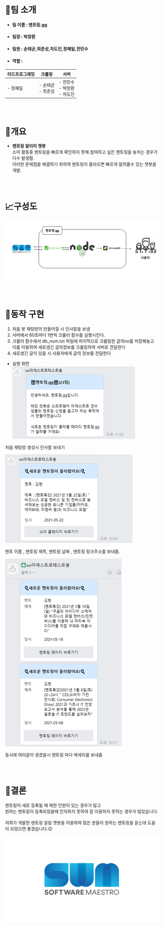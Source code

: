 # 👋팀 소개  
- #### 팀 이름 : 멘토링.gg
- #### 팀장 : 박창환
- #### 팀원 : 손태균,최준성,차도인,정혜일,전민수
- #### 역할 :

| 리드프로그래밍 | 크롤링 | 서버 |  
|---|---|---|  
| - 정혜일 | - 손태균 </br> - 최준성 | - 전민수 </br> - 박창환 </br> - 차도인 |



</br></br>
# 📝개요  

- **멘토링 알리미 챗봇**  
소마 활동중 멘토링을 빠르게 확인하지 못해 참여하고 싶은 멘토링을 놓치는 경우가 다수 발생함.  
이러한 문제점을 해결하기 위하여 멘토링이 올라오면 빠르게 알려줄수 있는 챗봇을 개발.


</br></br>
# 📈구성도  
![image](/libs/images/structure.PNG)

</br></br>
# 📐동작 구현


1. 처음 봇 채팅방이 만들어질 시 인사말을 보냄  
2. 서버에서 60초마다 1번씩 크롤러 함수를 실행시킨다.
3. 크롤러 함수에서 db_num.txt 파일에 마지막으로 크롤링한 글의no를 저장해놓고 이를 이용하여 새로생긴 글의정보를 크롤링하여 서버로 전달한다
4. 새로생긴 글이 있을 시 사용자에게 글의 정보를 전달한다

- 실행 화면  
![image](/libs/images/screen3.PNG)  

처음 채팅방 생성시 인사말 보내기

![image](/libs/images/screen1.PNG)  

멘토 이름 , 멘토링 제목, 멘토링 날짜 , 멘토링 링크주소를 보내줌.  

![image](/libs/images/screen2.PNG)  

동시에 여러글이 생겼을시 멘토링 마다 메세지를 보내줌  

</br></br>
# 🎈결론  

멘토링이 새로 등록될 때 제한 인원이 있는 경우가 많고  
원하는 멘토링이 등록되었을때 인지하지 못하여 잘 이용하지 못하는 경우가 많았습니다.  
</br>
저희가 개발한 멘토링 알림 챗봇을 이용하여 많은 분들이 원하는 멘토링을 듣는데 도움이 되었으면 좋겠습니다.😊  



![image](/libs/images/somalogo.png)

